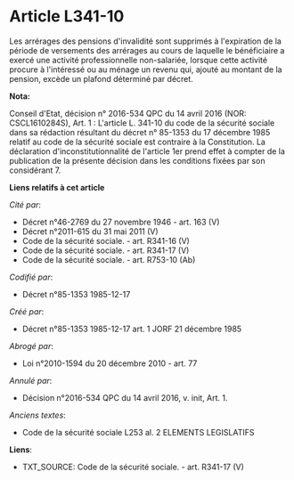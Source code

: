 # Article L341-10

Les arrérages des pensions d'invalidité sont supprimés à l'expiration de la période de versements des arrérages au cours de
laquelle le bénéficiaire a exercé une activité professionnelle non-salariée, lorsque cette activité procure à l'intéressé ou
au ménage un revenu qui, ajouté au montant de la pension, excède un plafond déterminé par décret.

**Nota:**

Conseil d'Etat, décision n° 2016-534 QPC du 14 avril 2016 (NOR: CSCL1610284S), Art. 1 : L'article L. 341-10 du code de la
sécurité sociale dans sa rédaction résultant du décret n° 85-1353 du 17 décembre 1985 relatif au code de la sécurité sociale
est contraire à la Constitution. La déclaration d'inconstitutionnalité de l'article 1er prend effet à compter de la
publication de la présente décision dans les conditions fixées par son considérant 7.

**Liens relatifs à cet article**

_Cité par_:

  - Décret n°46-2769 du 27 novembre 1946 - art. 163 (V)
  - Décret n°2011-615 du 31 mai 2011 (V)
  - Code de la sécurité sociale. - art. R341-16 (V)
  - Code de la sécurité sociale. - art. R341-17 (V)
  - Code de la sécurité sociale. - art. R753-10 (Ab)

_Codifié par_:

  - Décret n°85-1353 1985-12-17

_Créé par_:

  - Décret n°85-1353 1985-12-17 art. 1 JORF 21 décembre 1985

_Abrogé par_:

  - Loi n°2010-1594 du 20 décembre 2010 - art. 77

_Annulé par_:

  - Décision n°2016-534 QPC du 14 avril 2016, v. init, Art. 1.

_Anciens textes_:

  - Code de la sécurité sociale L253 al. 2 ELEMENTS LEGISLATIFS

**Liens**:

  - TXT_SOURCE: Code de la sécurité sociale. - art. R341-17 (V)
